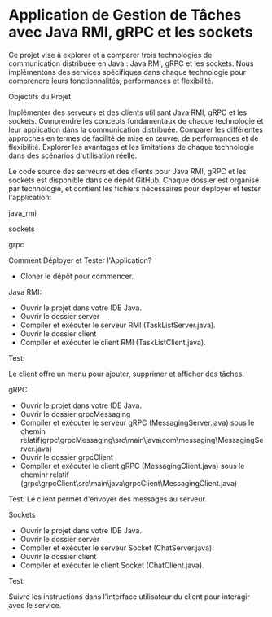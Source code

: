 # Application de Gestion de Tâches avec Java RMI, gRPC et les sockets

Ce projet vise à explorer et à comparer trois technologies de communication distribuée en Java : Java RMI, gRPC et les sockets. Nous implémentons des services spécifiques dans chaque technologie pour comprendre leurs fonctionnalités, performances et flexibilité.

Objectifs du Projet


Implémenter des serveurs et des clients utilisant Java RMI, gRPC et les sockets.
Comprendre les concepts fondamentaux de chaque technologie et leur application dans la communication distribuée.
Comparer les différentes approches en termes de facilité de mise en œuvre, de performances et de flexibilité.
Explorer les avantages et les limitations de chaque technologie dans des scénarios d'utilisation réelle.

Le code source des serveurs et des clients pour Java RMI, gRPC et les sockets est disponible dans ce dépôt GitHub. Chaque dossier est organisé par technologie, et contient les fichiers nécessaires pour déployer et tester l'application:

java_rmi

sockets

grpc


Comment Déployer et Tester l'Application?

- Cloner le dépôt pour commencer.

Java RMI:

- Ouvrir le projet dans votre IDE Java.
- Ouvrir le dossier server
- Compiler et exécuter le serveur RMI (TaskListServer.java).
- Ouvrir le dossier client
- Compiler et exécuter le client RMI (TaskListClient.java).
  
Test:

Le client offre un menu pour ajouter, supprimer et afficher des tâches.

gRPC

- Ouvrir le projet dans votre IDE Java.
- Ouvrir le dossier grpcMessaging
- Compiler et exécuter le serveur gRPC (MessagingServer.java) sous le chemin relatif(grpc\grpcMessaging\src\main\java\com\messaging\MessagingServer.java)
- Ouvrir le dossier grpcClient
- Compiler et exécuter le client gRPC (MessagingClient.java) sous le cheminr relatif (grpc\grpcClient\src\main\java\grpcClient\MessagingClient.java)

Test:
Le client permet d'envoyer des messages au serveur.

Sockets

- Ouvrir le projet dans votre IDE Java.
- Ouvrir le dossier server
- Compiler et exécuter le serveur Socket (ChatServer.java).
- Ouvrir le dossier client
- Compiler et exécuter le client Socket (ChatClient.java).

Test:
  
Suivre les instructions dans l'interface utilisateur du client pour interagir avec le service.
